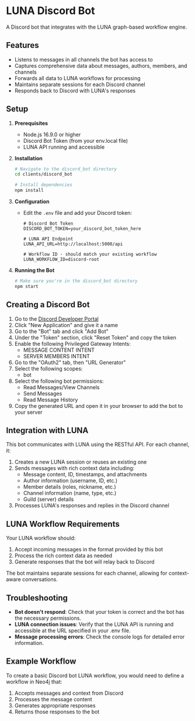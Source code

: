 # LUNA Discord Bot

A Discord bot that integrates with the LUNA graph-based workflow engine.

## Features

- Listens to messages in all channels the bot has access to
- Captures comprehensive data about messages, authors, members, and channels
- Forwards all data to LUNA workflows for processing
- Maintains separate sessions for each Discord channel
- Responds back to Discord with LUNA's responses

## Setup

1. **Prerequisites**
   - Node.js 16.9.0 or higher
   - Discord Bot Token (from your env.local file)
   - LUNA API running and accessible

2. **Installation**
   ```bash
   # Navigate to the discord_bot directory
   cd clients/discord_bot
   
   # Install dependencies
   npm install
   ```

3. **Configuration**
   - Edit the `.env` file and add your Discord token:
     ```
     # Discord Bot Token
     DISCORD_BOT_TOKEN=your_discord_bot_token_here
     
     # LUNA API Endpoint
     LUNA_API_URL=http://localhost:5000/api
     
     # Workflow ID - should match your existing workflow
     LUNA_WORKFLOW_ID=discord-root
     ```

4. **Running the Bot**
   ```bash
   # Make sure you're in the discord_bot directory
   npm start
   ```

## Creating a Discord Bot

1. Go to the [Discord Developer Portal](https://discord.com/developers/applications)
2. Click "New Application" and give it a name
3. Go to the "Bot" tab and click "Add Bot"
4. Under the "Token" section, click "Reset Token" and copy the token
5. Enable the following Privileged Gateway Intents:
   - MESSAGE CONTENT INTENT
   - SERVER MEMBERS INTENT
6. Go to the "OAuth2" tab, then "URL Generator"
7. Select the following scopes:
   - bot
8. Select the following bot permissions:
   - Read Messages/View Channels
   - Send Messages
   - Read Message History
9. Copy the generated URL and open it in your browser to add the bot to your server

## Integration with LUNA

This bot communicates with LUNA using the RESTful API. For each channel, it:

1. Creates a new LUNA session or reuses an existing one
2. Sends messages with rich context data including:
   - Message content, ID, timestamps, and attachments
   - Author information (username, ID, etc.)
   - Member details (roles, nickname, etc.)
   - Channel information (name, type, etc.)
   - Guild (server) details
3. Processes LUNA's responses and replies in the Discord channel

## LUNA Workflow Requirements

Your LUNA workflow should:

1. Accept incoming messages in the format provided by this bot
2. Process the rich context data as needed
3. Generate responses that the bot will relay back to Discord

The bot maintains separate sessions for each channel, allowing for context-aware conversations.

## Troubleshooting

- **Bot doesn't respond**: Check that your token is correct and the bot has the necessary permissions.
- **LUNA connection issues**: Verify that the LUNA API is running and accessible at the URL specified in your .env file.
- **Message processing errors**: Check the console logs for detailed error information.

## Example Workflow

To create a basic Discord bot LUNA workflow, you would need to define a workflow in Neo4j that:

1. Accepts messages and context from Discord
2. Processes the message content
3. Generates appropriate responses
4. Returns those responses to the bot 